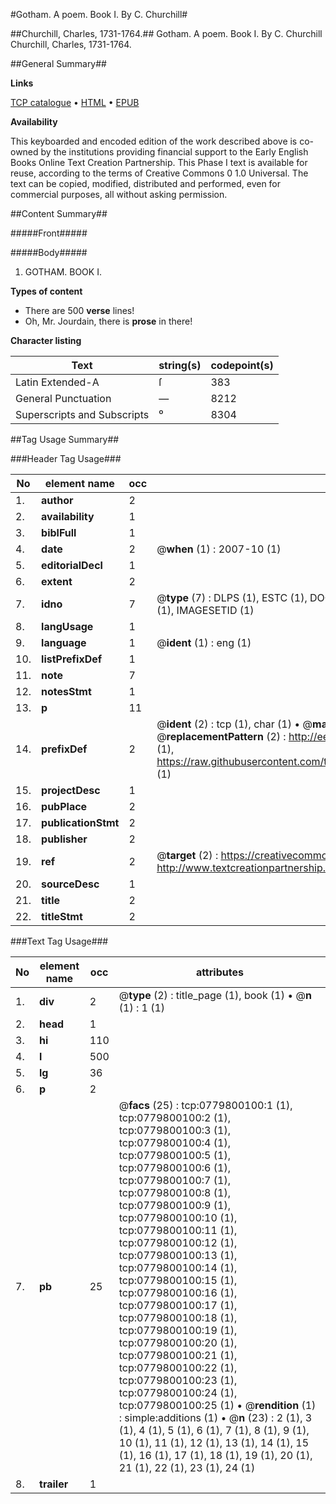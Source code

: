 #Gotham. A poem. Book I. By C. Churchill#

##Churchill, Charles, 1731-1764.##
Gotham. A poem. Book I. By C. Churchill
Churchill, Charles, 1731-1764.

##General Summary##

**Links**

[TCP catalogue](http://www.ota.ox.ac.uk/tcp/)  • 
[HTML](http://tei.it.ox.ac.uk/tcp/Texts-HTML/free/004/004793358.html)  • 
[EPUB](http://tei.it.ox.ac.uk/tcp/Texts-EPUB/free/004/004793358.epub)

**Availability**

This keyboarded and encoded edition of the
	       work described above is co-owned by the institutions
	       providing financial support to the Early English Books
	       Online Text Creation Partnership. This Phase I text is
	       available for reuse, according to the terms of Creative
	       Commons 0 1.0 Universal. The text can be copied,
	       modified, distributed and performed, even for
	       commercial purposes, all without asking permission.


##Content Summary##

#####Front#####

#####Body#####

1. GOTHAM. BOOK I.

**Types of content**

  * There are 500 **verse** lines!
  * Oh, Mr. Jourdain, there is **prose** in there!

**Character listing**


|Text|string(s)|codepoint(s)|
|---|---|---|
|Latin Extended-A|ſ|383|
|General Punctuation|—|8212|
|Superscripts             and Subscripts|⁰|8304|

##Tag Usage Summary##

###Header Tag Usage###

|No|element name|occ|attributes|
|---|---|---|---|
|1.|__author__|2||
|2.|__availability__|1||
|3.|__biblFull__|1||
|4.|__date__|2| @__when__ (1) : 2007-10 (1)|
|5.|__editorialDecl__|1||
|6.|__extent__|2||
|7.|__idno__|7| @__type__ (7) : DLPS (1), ESTC (1), DOCNO (1), TCP (1), GALEDOCNO (1), CONTENTSET (1), IMAGESETID (1)|
|8.|__langUsage__|1||
|9.|__language__|1| @__ident__ (1) : eng (1)|
|10.|__listPrefixDef__|1||
|11.|__note__|7||
|12.|__notesStmt__|1||
|13.|__p__|11||
|14.|__prefixDef__|2| @__ident__ (2) : tcp (1), char (1)  •  @__matchPattern__ (2) : ([0-9\-]+):([0-9IVX]+) (1), (.+) (1)  •  @__replacementPattern__ (2) : http://eebo.chadwyck.com/downloadtiff?vid=$1&page=$2 (1), https://raw.githubusercontent.com/textcreationpartnership/Texts/master/tcpchars.xml#$1 (1)|
|15.|__projectDesc__|1||
|16.|__pubPlace__|2||
|17.|__publicationStmt__|2||
|18.|__publisher__|2||
|19.|__ref__|2| @__target__ (2) : https://creativecommons.org/publicdomain/zero/1.0/ (1), http://www.textcreationpartnership.org/docs/. (1)|
|20.|__sourceDesc__|1||
|21.|__title__|2||
|22.|__titleStmt__|2||


###Text Tag Usage###

|No|element name|occ|attributes|
|---|---|---|---|
|1.|__div__|2| @__type__ (2) : title_page (1), book (1)  •  @__n__ (1) : 1 (1)|
|2.|__head__|1||
|3.|__hi__|110||
|4.|__l__|500||
|5.|__lg__|36||
|6.|__p__|2||
|7.|__pb__|25| @__facs__ (25) : tcp:0779800100:1 (1), tcp:0779800100:2 (1), tcp:0779800100:3 (1), tcp:0779800100:4 (1), tcp:0779800100:5 (1), tcp:0779800100:6 (1), tcp:0779800100:7 (1), tcp:0779800100:8 (1), tcp:0779800100:9 (1), tcp:0779800100:10 (1), tcp:0779800100:11 (1), tcp:0779800100:12 (1), tcp:0779800100:13 (1), tcp:0779800100:14 (1), tcp:0779800100:15 (1), tcp:0779800100:16 (1), tcp:0779800100:17 (1), tcp:0779800100:18 (1), tcp:0779800100:19 (1), tcp:0779800100:20 (1), tcp:0779800100:21 (1), tcp:0779800100:22 (1), tcp:0779800100:23 (1), tcp:0779800100:24 (1), tcp:0779800100:25 (1)  •  @__rendition__ (1) : simple:additions (1)  •  @__n__ (23) : 2 (1), 3 (1), 4 (1), 5 (1), 6 (1), 7 (1), 8 (1), 9 (1), 10 (1), 11 (1), 12 (1), 13 (1), 14 (1), 15 (1), 16 (1), 17 (1), 18 (1), 19 (1), 20 (1), 21 (1), 22 (1), 23 (1), 24 (1)|
|8.|__trailer__|1||

